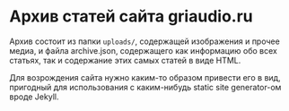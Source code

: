 # Архив статей сайта griaudio.ru

Архив состоит из папки `uploads/`, содержащей изображения и прочее медиа, и файла archive.json, содержащего как информацию обо всех статьях, так и содержание этих самых статей в виде HTML.

Для возрождения сайта нужно каким-то образом привести его в вид, пригодный для использования с каким-нибудь static site generator-ом вроде Jekyll.
